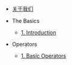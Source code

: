<!-- docs/_sidebar.md -->

* [关于我们](/#关于我们)
* The<html>&nbsp;</html>Basics
  - [1. Introduction](TheBasics/Introduction)


* Operators
  - [1. Basic<html>&nbsp;</html>Operators](Operators/basicoperators)